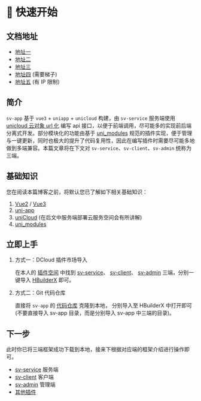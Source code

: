 # 🚀 快速开始

## 文档地址

- [地址一](https://sonvee.github.io/sv-app-docs/docs-github)
- [地址二](https://sv-app-docs.pages.dev)
- [地址三](https://sv-app-docs.4everland.app)
- [地址四](https://sv-app-docs.vercel.app) (需要梯子)
- [地址五](https://static-mp-74bfcbac-6ba6-4f39-8513-8831390ff75a.next.bspapp.com/docs-uni) (有 IP 限制)

## 简介

`sv-app` 基于 `vue3` + `uniapp` + `unicloud` 构建，由 `sv-service` 服务端使用 [unicloud 云对象 url 化](https://doc.dcloud.net.cn/uniCloud/http.html#cloudobject) 编写 api 接口，以便于前端调用，尽可能多的实现前后端分离式开发。部分模块化的功能由基于 [uni_modules](https://uniapp.dcloud.net.cn/plugin/uni_modules.html#uni-modules) 规范的插件实现，便于管理与一键更新，同时也极大的提升了代码复用性，因此在编写插件时需要尽可能多地做到多端兼容。本篇文章将在下文对 `sv-service`、`sv-client`、`sv-admin` 统称为三端。

## 基础知识

您在阅读本篇博客之前，将默认您已了解如下相关基础知识：

1. [Vue2](https://v2.cn.vuejs.org/) / [Vue3](https://cn.vuejs.org)
2. [uni-app](https://uniapp.dcloud.net.cn)
3. [uniCloud](https://doc.dcloud.net.cn/uniCloud) (在后文中服务端部署云服务空间会有所讲解)
4. [uni_modules](https://uniapp.dcloud.net.cn/plugin/uni_modules.html#uni-modules)

## 立即上手

1. 方式一：DCloud 插件市场导入

   在本人的 [插件空间](https://ext.dcloud.net.cn/publisher?id=1173575) 中找到 [sv-service](https://ext.dcloud.net.cn/plugin?id=16529)、 [sv-client](https://ext.dcloud.net.cn/plugin?id=16530)、 [sv-admin](https://ext.dcloud.net.cn/plugin?id=16531) 三端，分别一键导入 [HBuilderX](https://www.dcloud.io/hbuilderx.html) 即可。

2. 方式二：Git 代码仓库

   直接将 `sv-app` 的 [代码仓库](https://gitee.com/Sonve/sv-app) 克隆到本地， 分别导入至 HBuilderX 中打开即可 (不要直接导入 sv-app 目录，而是分别导入 sv-app 中三端的目录)。

## 下一步

此时你已将三端框架成功下载到本地，接来下根据对应端的框架介绍进行操作即可。

- [sv-service](/src/frame/sv-service/sv-service) 服务端
- [sv-client](/src/frame/sv-client/sv-client) 客户端
- [sv-admin](/src/frame/sv-admin/sv-admin) 管理端
- [其他插件](/src/plugins/intro/intro.html)
